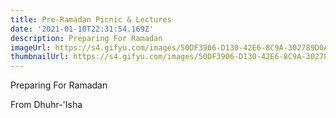 ```yaml
---
title: Pre-Ramadan Picnic & Lectures
date: '2021-01-10T22:31:54.169Z'
description: Preparing For Ramadan
imageUrl: https://s4.gifyu.com/images/50DF3906-D130-42E6-8C9A-302789D0AF30.png
thumbnailUrl: https://s4.gifyu.com/images/50DF3906-D130-42E6-8C9A-302789D0AF30.png
---
```


Preparing For Ramadan

From Dhuhr-'Isha
